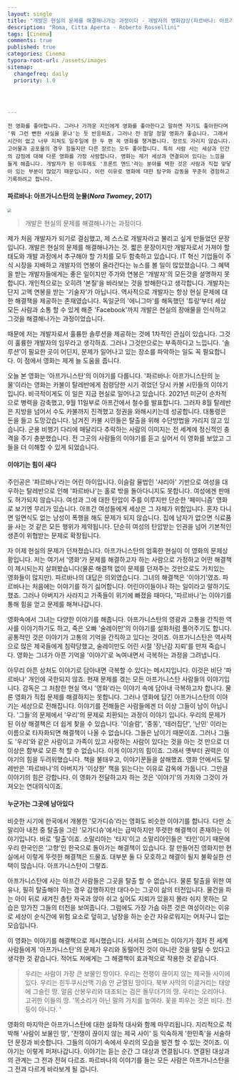 ```yaml
---
layout: single
title: "개발은 현실의 문제를 해결해나가는 과정이다 - 개발자의 영화감상(파르바나: 아프가니스탄의 눈물)"
description: "Roma, Citta Aperta - Roberto Rossellini"
tags: [Cinema]
comments: true
published: true
categories: Cinema
typora-root-url: /assets/images
sitemap:
  changefreq: daily
  priority: 1.0




---
```


 

```
전 영화를 좋아합니다. 그러나 가까운 지인에게 영화를 좋아한다고 말하면 자기도 좋아한다며 '뭐 그런 뻔한 사실을 묻냐'는 듯 반응하죠. 그러나 전 정말 정말 영화가 좋습니다. 그래서 시간이 없고 너무 지쳐도 일주일에 한 두 편 꼭 영화를 챙겨봅니다. 장르도 가리지 않습니다. 고어물과 공포물의 경우 힘들지만 다른 장르는 모두 좋아합니다. 특히 사람 사는 세상과 인간의 감정에 대해 다룬 영화를 가장 사랑합니다. 영화는 제가 세상과 연결되어 있다는 느낌을 들게 해줍니다. 개발자가 된 이후에도 '프론트 엔드'라는 분야를 택한 것은 사람과 직접 맞닿아 있는 부분이 많았기 때문입니다. 이런 이유로 영화에 대한 탐구와 감동을 꾸준히 경험하고 기록하려고 합니다.
```



#### 파르바나: 아프가니스탄의 눈물(*Nora Twomey*, 2017)

<img src="https://occ-0-1068-1722.1.nflxso.net/dnm/api/v6/E8vDc_W8CLv7-yMQu8KMEC7Rrr8/AAAABf7wVPbhToiVEjK6MUHLYHVFOewi8fF2mrVvU95GJdjk73hDTtd_KN9HM37vPAALZKS2541lwNmxGp44jltei-JPX-2s.jpg?r=dc7" style="zoom:50%;" />



> 개발은 현실의 문제를 해결해나가는 과정이다. 

 제가 처음 개발자가 되기로 결심했고, 제 스스로 개발자라고 불리고 싶게 만들었던 문장입니다. 개발은 현실의 문제를 해결해나가는 것. 짧은 문장이지만 개발자로서 가져야 할 태도와 개발 과정에서 추구해야 할 가치를 모두 함축하고 있습니다. IT 혁신 기업들이 주식 시장을 지배하고 개발자의 연봉이 올라간다는 뉴스를 볼 일이 많았졌습니다. 그 혜택을 받는 개발자들에게는 좋은 일이지만 주가와 연봉은 '개발자'의 모든것을 설명하지 못합니다. 개인적으로는 오히려 '본질'을 바라보는 것을 방해한다고 생각합니다. 개발자는 단지 고액 연봉을 받는 '기술자'가 아닙니다. 역사적으로 개발자는 항상 현실 문제에 대한 해결책을 제공하는 존재였습니다. 독일군의 '에니그마'를 해독했던 '튜링'부터 세상 모든 사람과 소통 할 수 있게 해준 'Facebook'까지 개발은 현실의 장애물을 인식하고 그것을 해결해나가는 과정이었습니다.

 때문에 저는 개발자로서 훌륭한 솔루션을 제공하는 것에 1차적인 관심이 있습니다. 그것이 훌륭한 개발자의 임무라고 생각하죠. 그러나 그것만으로는 부족하다고 느낍니다. '솔루션'이 필요한 곳이 어딘지, 문제가 일어나고 있는 장소를 파악하는 일도 꼭 필요합니다. 이 점에서 영화는 제게 늘 도움을 줍니다.

 오늘 본 영화는 '아프가니스탄'의 이야기를 다룹니다. '파르바나: 아프가니스탄의 눈물'이라는 영화는 카불이 탈레반에게 점령당한 시기 겪었던 당시 카불 시민들의 이야기입니다. 비극적이게도 이 일은 지금 현실로 일어나고 있습니다. 2021년 미군이 순차적으로 병력을 감축했고, 9월 11일부로 아프간에서 철수를 발표합니다. 그러자 8월 탈레반은 지방을 넘어서 수도 카불까지 진격했고 정권을 와해시키는데 성공합니다. 대통령은 돈을 들고 도망갔습니다. 남겨진 카불 시민들은 탈출을 위해 수단방법을 가리지 않고 있습니다. 군용 비행기 다리에 매달리다 추락하는 사람의 이미지는 전 세계에 정신적인 충격을 주기 충분했습니다. 전 그곳의 사람들의 이야기를 듣고 싶어서 이 영화를 보았고 그들을 더 이해할 수 있게 되었습니다. 



#### 이야기는 힘이 새다

 주인공은 '파르바나'라는 어린 아이입니다. 이슬람 율법인 '샤리아' 기반으로 여성을 대우하는 탈레반으로 인해 '파르바나'는 홀로 밖을 돌아다니지도 못합니다. 여성에겐 판매도 허가되지 않습니다. 여성과 그에 대한 탄압이 주를 이루지만 단순한 '페미니즘' 영화로 보기엔 무리가 있습니다. 아프간 여성들에게 세상은 그 자체가 위험입니다. 혼자 다니면 일면식도 없는 남성이 폭행을 해도 문제가 되지 않습니다. 집에 남자가 없으면 식료품을 사는 것 같은 모든 행위가 제약됩니다. 단순히 여성의 탄압받는 인권을 넘어 기본적인 생존이 위협받는 문제로 확장됩니다.

 자 이제 현실의 문제가 던져졌습니다. 아프가니스탄의 엄혹한 현실이 이 영화의 문제상황입니다. 저는 여기서 '영화'가 문제를 해결하고자 하는 사람으로 가정하고 어떤 해결책이 제시되는지 살펴봤습니다(물론 해결책 없이 문제를 던져주는 것만으로도 가치있는 영화들이 많지만). 파르바나의 대답은 의외였습니다. 그녀의 해결책은 '이야기'였죠. 파르바나는 처음에는 이야기를 하기 싫어합니다. 어린아이들이나 하는 일이라고 말하기도 했죠. 그러나 아버지가 사라지고 가족들이 위기에 빠졌을 때마다, '파르바나'는 이야기를 통해 힘을 얻고 문제를 해쳐나갑니다. 

 영화속에서 그녀는 다양한 이야기를 해줍니다. 아프가니스탄의 영광과 고통을 간직한 역사를 이야기하기도 하고, 죽은 오빠 '술레이만'의 이야기를 설화처럼 풀어주기도 합니다. 공통적인 것은 이야기가 고통의 기억을 간직하고 있다는 것이죠. 아프가니스탄은 역사적으로 많은 제국들에게 침략당했고, 술레이만도 어린 시절 '장난감 지뢰'를 만져 죽습니다. 영화는 그녀가 아픈 기억을 '이야기'로 녹여내면서 극복하는 과정을 그려냅니다. 

 아무리 아픈 상처도 이야기로 담아내면 극복할 수 있다는 메시지입니다. 이것은 비단 '파르바나' 개인에 국한되지 않죠. 현재 문제를 겪는 모든 아프가니스탄 사람들의 이야기입니다. 감독은 그 처참한 현실 역시 '영화'라는 이야기 속에 담아내 극복하고자 합니다. 물론 영화가 직접 문제를 해결하지는 못합니다. 그러나 영화에 담긴 아프가니스탄의 이야기는 세상으로 전해집니다. 이야기를 전해들은 사람들에겐 더 이상 그들이 남이 아닙니다. '그들'의 문제에서 '우리'의 문제로 치환되는 과정이 이야기 입니다. 우리의 문제가 된 이상 해결책은 더 쉽게 찾을 수 있습니다. '이슬람', '중동', '테러집단', '난민' 이라는 이름으로 타자화되면 해결책이 나올 수 없습니다. 그들은 남이기 때문이죠. 그러나 그들도 '우리'와 같은 사람이고 가족이 있고 사랑하는 사람이 있다는 것을 아는 것 만으로 더 이상은 함부로 모른 척 할 수 없습니다. 이게 이야기의 힘이죠. 그래서 옛부터 권력은 이야기의 힘을 두려워했습니다. 책을 불태우고, 이야기꾼들을 살해했죠. 영화 안에서도 탈레반은 '파르바나'의 아버지가 '이상한' 책을 읽는다는 이유로 감옥에 가둡니다. 그만큼 이야기의 힘은 강합니다. 이 영화가 전달하고자 하는 것은 '이야기'의 가치와 그것이 가져오는 연대의식이죠. 



#### 누군가는 그곳에 남아있다

 비슷한 시기에 한국에서 개봉한 '모가디슈'라는 영화도 비슷한 이야기를 합니다. 다만 소말리아 내전 중 탈출을 그린 '모가디슈'에서는 급박하지만 뚜렷한 해결책이 존재하는 이야기입니다. 바로 '탈출'이죠. 소말리아는 '타지'이고 소말리아인들은 '타인'이기 때문에 우리 한국인은 '고향'인 한국으로 돌아가는 해결책이 있습니다. 잘 만들어진 영화지만 현실에서 이렇게 뚜렷한 해결책은 드물죠. 대부분 둘 다 모호하고 해결이 될지 불확실한 선택이 많습니다. 아프가니스탄이 그렇죠.

 아프가니스탄에 사는 아프간 사람들은 그곳을 탈출 할 수 없습니다. 물론 탈출을 위한 여유나, 필히 탈출해야 하는 경우 감행하지만 대다수는 그곳이 삶의 터전입니다. 물건을 파는 아이 뒤로 새겨진 총탄 자국과 앉아 쉬고 싶어도 지뢰가 있을지 몰라 쉬지 못하는 모습은 망가진 그들의 터전을 보여줍니다. 그럼에도 가장 가슴 아픈 것은 여성이라는 이유로 세상이 순식간에 위험 요소로 덮히고, 남장을 하는 순간 자유로워지는 어처구니 없는 모습입니다. 

 이 영화는 이야기를 해결책으로 제시했습니다. 서서히 스며드는 이야기가 점차 전 세계 사람들에게 '아프가니스탄'의 문제가 우리와 동떨어진 것이 아니란 것을 알릴 수 있다고 생각한 것 같습니다. 적어도 저에게는 그 해결책이 효과적으로 작용한 것 같습니다.

 

> 우리는 사람이 가장 큰 보물인 땅이다. 우리는 전쟁이 끊이지 않는 제국들 사이에 있다. 우리는 힌두쿠시산맥 기슭 안 균열된 땅이다. 북부 사막의 이글거리는 태양에 그슬린 땅. 얼음 산봉우리와 대조되는 검은 돌무더기의 땅. 우리는 오리아나. 고귀한 이들의 땅. '목소리가 아닌 말의 가치를 높여라. 꽃을 피우는 것은 비다. 천둥이 아니다. '
>
> 

 영화의 마지막은 아프가니스탄에 대한 설화적 대사와 함께 마무리됩니다. 지리적으로 척박해 '사람이 보물인 땅', '전쟁이 끊이지 않는 제국 사이' 등 익숙하게 '한민족'을 서술하던 문장과 비슷합니다. 그들의 이야기 속에서 우리의 모습을 발견 할 수 있는 것이죠. 이야기는 이렇게 퍼져나갑니다. 이야기는 듣는 순간 그 대상과 연결됩니다. 연결된 대상과의 관계는 그 전과 전혀 다르죠. 파르바나의 이야기를 들는 모든 사람은 아프가니스탄을 그 전과 다르게 바라보게 될 겁니다.